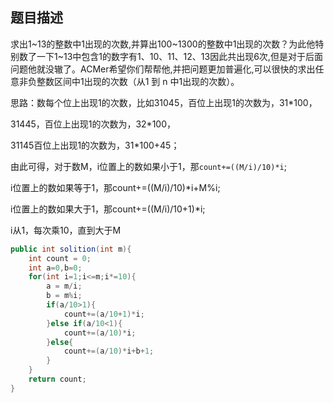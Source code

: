 ## 题目描述

求出1~13的整数中1出现的次数,并算出100~1300的整数中1出现的次数？为此他特别数了一下1~13中包含1的数字有1、10、11、12、13因此共出现6次,但是对于后面问题他就没辙了。ACMer希望你们帮帮他,并把问题更加普遍化,可以很快的求出任意非负整数区间中1出现的次数（从1 到 n 中1出现的次数）。



思路：数每个位上出现1的次数，比如31045，百位上出现1的次数为，31*100，

31445，百位上出现1的次数为，32*100，

31145百位上出现1的次数为，31*100+45；

由此可得，对于数M，i位置上的数如果小于1，那`count+=((M/i)/10)*i`;

i位置上的数如果等于1，那count+=((M/i)/10)*i+M%i;

i位置上的数如果大于1，那count+=((M/i)/10+1)*i;

i从1，每次乘10，直到大于M



```java
public int solition(int m){
    int count = 0;
    int a=0,b=0;
    for(int i=1;i<=m;i*=10){
        a = m/i;
        b = m%i;
        if(a/10>1){
            count+=(a/10+1)*i;
        }else if(a/10<1){
            count+=(a/10)*i;
        }else{
            count+=(a/10)*i+b+1;
        }
    }
    return count;
}
```

